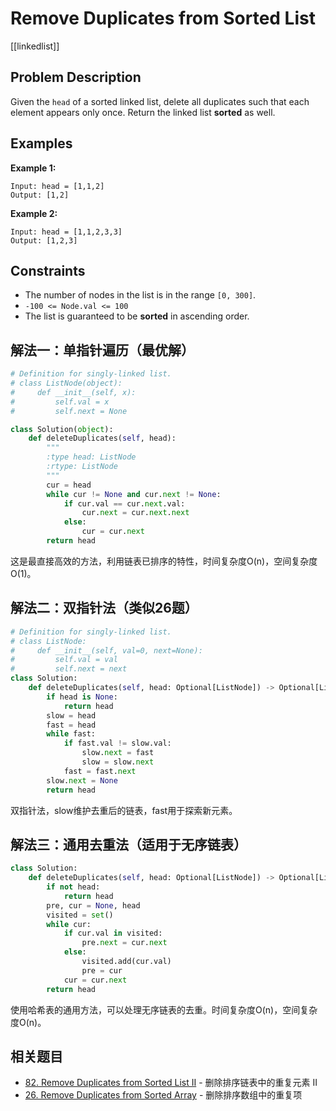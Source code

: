 # Remove Duplicates from Sorted List

[[linkedlist]]

## Problem Description

Given the `head` of a sorted linked list, delete all duplicates such that each element appears only once. Return the linked list **sorted** as well.

## Examples

**Example 1:**

```text
Input: head = [1,1,2]
Output: [1,2]
```

**Example 2:**

```text
Input: head = [1,1,2,3,3]
Output: [1,2,3]
```

## Constraints

- The number of nodes in the list is in the range `[0, 300]`.
- `-100 <= Node.val <= 100`
- The list is guaranteed to be **sorted** in ascending order.

## 解法一：单指针遍历（最优解）

```python
# Definition for singly-linked list.
# class ListNode(object):
#     def __init__(self, x):
#         self.val = x
#         self.next = None

class Solution(object):
    def deleteDuplicates(self, head):
        """
        :type head: ListNode
        :rtype: ListNode
        """
        cur = head
        while cur != None and cur.next != None:
            if cur.val == cur.next.val:
                cur.next = cur.next.next
            else:
                cur = cur.next
        return head
```

这是最直接高效的方法，利用链表已排序的特性，时间复杂度O(n)，空间复杂度O(1)。

## 解法二：双指针法（类似26题）

```python
# Definition for singly-linked list.
# class ListNode:
#     def __init__(self, val=0, next=None):
#         self.val = val
#         self.next = next
class Solution:
    def deleteDuplicates(self, head: Optional[ListNode]) -> Optional[ListNode]:
        if head is None:
            return head
        slow = head
        fast = head
        while fast:
            if fast.val != slow.val:
                slow.next = fast
                slow = slow.next
            fast = fast.next
        slow.next = None
        return head
```

双指针法，slow维护去重后的链表，fast用于探索新元素。

## 解法三：通用去重法（适用于无序链表）

```python
class Solution:
    def deleteDuplicates(self, head: Optional[ListNode]) -> Optional[ListNode]:
        if not head:
            return head
        pre, cur = None, head
        visited = set()
        while cur:
            if cur.val in visited:
                pre.next = cur.next
            else:
                visited.add(cur.val)
                pre = cur
            cur = cur.next
        return head
```

使用哈希表的通用方法，可以处理无序链表的去重。时间复杂度O(n)，空间复杂度O(n)。

## 相关题目

- [82. Remove Duplicates from Sorted List II](082_remove_duplicates_from_sorted_list_II.md) - 删除排序链表中的重复元素 II
- [26. Remove Duplicates from Sorted Array](026_remove_duplicate_from_sorted_array.md) - 删除排序数组中的重复项
